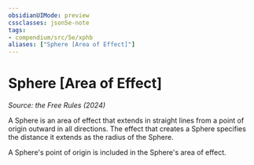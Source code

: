 ```yaml
---
obsidianUIMode: preview
cssclasses: json5e-note
tags:
- compendium/src/5e/xphb
aliases: ["Sphere [Area of Effect]"]
---
```

# Sphere [Area of Effect]
*Source: the Free Rules (2024)* 

A Sphere is an area of effect that extends in straight lines from a point of origin outward in all directions. The effect that creates a Sphere specifies the distance it extends as the radius of the Sphere.

A Sphere's point of origin is included in the Sphere's area of effect.